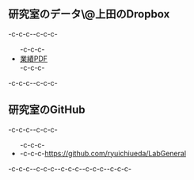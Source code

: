 <h2>研究室のデータ\@上田のDropbox</h2>-c-c-c--c-c-c-<ul>-c-c-c-	<li><a href="https://www.dropbox.com/sh/kxlyl908yp5ta84/AABno6SmKv0EQKqc3_eg1RMIa?dl=0" target="_blank">業績PDF</a></li>-c-c-c-</ul>-c-c-c--c-c-c-<h2>研究室のGitHub</h2>-c-c-c--c-c-c-<ul>-c-c-c-	<li>-c-c-c-<a href="https://github.com/ryuichiueda/LabGeneral" target="_blank">https://github.com/ryuichiueda/LabGeneral</a></li></ul>-c-c-c--c-c-c--c-c-c--c-c-c--c-c-c-
